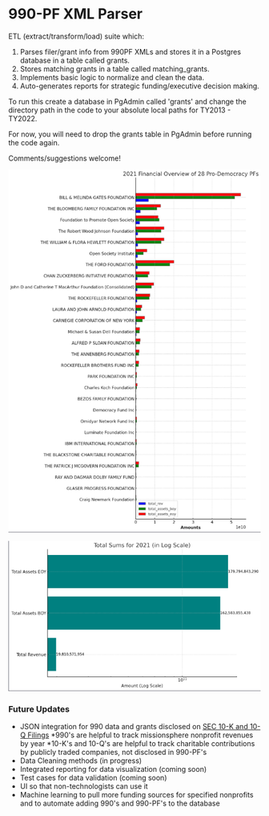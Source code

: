 # 990-PF XML Parser

ETL (extract/transform/load) suite which:
1. Parses filer/grant info from 990PF XMLs and stores it in a Postgres database in a table called grants.
2. Stores matching grants in a table called matching_grants.
3. Implements basic logic to normalize and clean the data.
4. Auto-generates reports for strategic funding/executive decision making.

To run this create a database in PgAdmin called 'grants' 
and change the directory path in the code to your absolute local paths for TY2013 - TY2022. 

For now, you will need to drop the grants table in PgAdmin before running the code again.

Comments/suggestions welcome!

![2021 Revenue by PF](https://github.com/RacheleRice/990PF_XML_Parser/blob/main/Images/PF1.png)

![2021 Revenue Total Sums](https://github.com/RacheleRice/990PF_XML_Parser/blob/main/Images/PF2.png)

### Future Updates ###
* JSON integration for 990 data and grants disclosed on [SEC 10-K and 10-Q Filings](https://www.sec.gov/edgar/searchedgar/companysearch.html)
    *990's are helpful to track missionsphere nonprofit revenues by year
    *10-K's and 10-Q's are helpful to track charitable contributions by publicly traded companies, not disclosed in 990-PF's
* Data Cleaning methods (in progress)
* Integrated reporting for data visualization (coming soon)
* Test cases for data validation (coming soon)
* UI so that non-technologists can use it 
* Machine learning to pull more funding sources for specified nonprofits and to automate adding 990's and 990-PF's to the database


